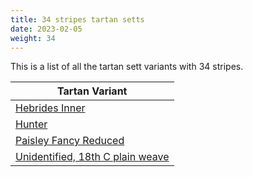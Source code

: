 ```yaml
---
title: 34 stripes tartan setts
date: 2023-02-05
weight: 34
---
```

This is a list of all the tartan sett variants with 34 stripes.

| Tartan Variant |
|---------------|
| [Hebrides Inner](/tartans/G/6/Y2/B4/K6/Y2/G8/GA10/B16/Y2/K4/GA6/Y2/GA6/K4/Y2/B44/Y2/B8/R8/Y2/R8/B8/Y2/B44/Y2/K4/GA6/Y2/GA6/K4/Y2/R28/BA12/LN/2)||
| [Hunter](/tartans/LN/2/R8/LN2/B5/LN2/K15/G4/LN2/B5/LN2/GA20/LN2/R32/LN2/GA20/G3/Y3/R2/LN2/R2/Y3/G3/GA20/G2/GA4/G2/GA20/LN2/B5/LN2/K15/LN2/R8/LN/2)||
| [Paisley Fancy Reduced](/tartans/B/8/K2/B3/K2/B2/K3/B2/K11/G2/K4/G3/K3/G4/K2/G5/K2/G55/R4/G11/R11/LN4/R66/K2/R5/K2/R4/K3/R3/K4/R2/K11/G15/K2/Y/4)||
| [Unidentified, 18th C plain weave](/tartans/DB/38/R4/DB4/R40/G4/Y2/G4/R4/DB36/R4/G6/R4/DB4/R44/G6/LN2/R6/DB34/R4/G4/R48/G4/Y2/G4/R4/DB38/R6/G6/R4/DB4/R42/G6/LN2/R/6)||

